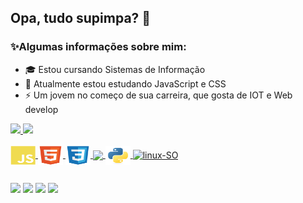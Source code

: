 ## Opa, tudo supimpa? 👋
### ✨Algumas informações sobre mim:

- 🎓 Estou cursando Sistemas de Informação
- 🌱 Atualmente estou estudando JavaScript e CSS
- ⚡ Um jovem no começo de sua carreira, que gosta de IOT e Web develop

 <div>
  <a href="https://github.com/kouthk">
  <img height="170em" src="https://github-readme-stats.vercel.app/api?username=kouthk&show_icons=true&theme=tokyonight&include_all_commits=true&count_private=true"/>
  <img height="170em" src="https://github-readme-stats.vercel.app/api/top-langs/?username=kouthk&layout=compact&langs_count=8&theme=tokyonight"/>
</div>
 <div style="display: inline_block"><br>
  <img align="center" alt="habilidade-JavaScript" height="30" width="40" src="https://raw.githubusercontent.com/devicons/devicon/master/icons/javascript/javascript-plain.svg">
  <img align="center" alt="habilidade-HTML" height="30" width="40" src="https://raw.githubusercontent.com/devicons/devicon/master/icons/html5/html5-original.svg">
  <img align="center" alt="habilidade-CSS" height="30" width="40" src="https://raw.githubusercontent.com/devicons/devicon/master/icons/css3/css3-original.svg">
  <img align="center" src="https://img.icons8.com/fluency/48/000000/arduino.png"/>
  <img align="center" alt="Rafa-Python" height="30" width="40"  src="https://raw.githubusercontent.com/devicons/devicon/master/icons/python/python-original.svg">
  <img align="center" alt="linux-SO"  height="30" width="40" src="https://raw.githubusercontent.com/SP-XD/SP-XD/main/images/linux.gif">
</div>
  
  ##
  
  <div>
  <a href = "https://gitlab.com/Kouthk"><img src="https://img.shields.io/badge/GitLab-530F63?style=for-the-badge&logo=gitlab&logoColor=white" target="_blank"></a>
 	<a href="#" target="_blank"><img src="https://img.shields.io/badge/Steam-000000?style=for-the-badge&logo=steam&logoColor=white" target="_blank"></a>
  <a href="#" target="_blank"><img src="https://img.shields.io/badge/Discord-7289DA?style=for-the-badge&logo=discord&logoColor=white" target="_blank"></a> 
  <a href="https://www.linkedin.com/in/alex-spg/" target="_blank"><img src="https://img.shields.io/badge/-LinkedIn-%230077B5?style=for-the-badge&logo=linkedin&logoColor=white" target="_blank"></a> 
  </div>
